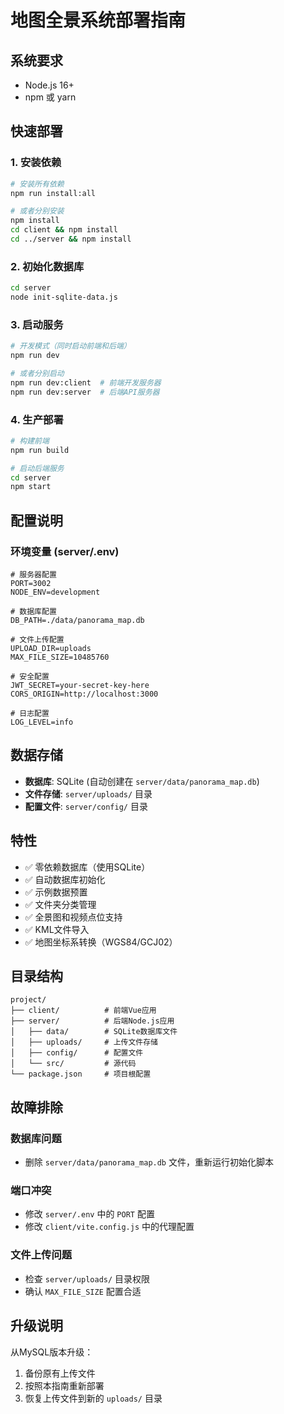 # 地图全景系统部署指南

## 系统要求

- Node.js 16+ 
- npm 或 yarn

## 快速部署

### 1. 安装依赖

```bash
# 安装所有依赖
npm run install:all

# 或者分别安装
npm install
cd client && npm install
cd ../server && npm install
```

### 2. 初始化数据库

```bash
cd server
node init-sqlite-data.js
```

### 3. 启动服务

```bash
# 开发模式（同时启动前端和后端）
npm run dev

# 或者分别启动
npm run dev:client  # 前端开发服务器
npm run dev:server  # 后端API服务器
```

### 4. 生产部署

```bash
# 构建前端
npm run build

# 启动后端服务
cd server
npm start
```

## 配置说明

### 环境变量 (server/.env)

```env
# 服务器配置
PORT=3002
NODE_ENV=development

# 数据库配置
DB_PATH=./data/panorama_map.db

# 文件上传配置
UPLOAD_DIR=uploads
MAX_FILE_SIZE=10485760

# 安全配置
JWT_SECRET=your-secret-key-here
CORS_ORIGIN=http://localhost:3000

# 日志配置
LOG_LEVEL=info
```

## 数据存储

- **数据库**: SQLite (自动创建在 `server/data/panorama_map.db`)
- **文件存储**: `server/uploads/` 目录
- **配置文件**: `server/config/` 目录

## 特性

- ✅ 零依赖数据库（使用SQLite）
- ✅ 自动数据库初始化
- ✅ 示例数据预置
- ✅ 文件夹分类管理
- ✅ 全景图和视频点位支持
- ✅ KML文件导入
- ✅ 地图坐标系转换（WGS84/GCJ02）

## 目录结构

```
project/
├── client/          # 前端Vue应用
├── server/          # 后端Node.js应用
│   ├── data/        # SQLite数据库文件
│   ├── uploads/     # 上传文件存储
│   ├── config/      # 配置文件
│   └── src/         # 源代码
└── package.json     # 项目根配置
```

## 故障排除

### 数据库问题
- 删除 `server/data/panorama_map.db` 文件，重新运行初始化脚本

### 端口冲突
- 修改 `server/.env` 中的 `PORT` 配置
- 修改 `client/vite.config.js` 中的代理配置

### 文件上传问题
- 检查 `server/uploads/` 目录权限
- 确认 `MAX_FILE_SIZE` 配置合适

## 升级说明

从MySQL版本升级：
1. 备份原有上传文件
2. 按照本指南重新部署
3. 恢复上传文件到新的 `uploads/` 目录
